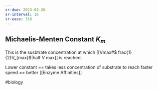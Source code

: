 ```yaml
---
sr-due: 2023-01-26
sr-interval: 16
sr-ease: 316
---
```

## Michaelis-Menten Constant $K_m$
This is the susbtrate concentration at which [[Vmax#$ frac{1}{2}V_{max}$|half V max]]
is reached.

Lower constant == takes less concentration of substrate to reach faster speed == better [[Enzyme Affinities]]

#biology 